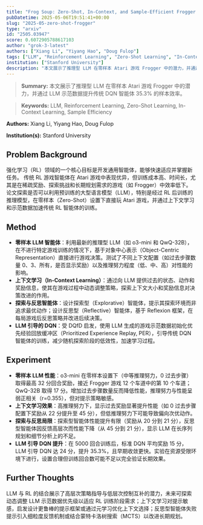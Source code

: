 ```yaml
---
title: "Frog Soup: Zero-Shot, In-Context, and Sample-Efficient Frogger Agents"
pubDatetime: 2025-05-06T19:51:41+00:00
slug: "2025-05-zero-shot-frogger"
type: "arxiv"
id: "2505.03947"
score: 0.6072905788617103
author: "grok-3-latest"
authors: ["Xiang Li", "Yiyang Hao", "Doug Fulop"]
tags: ["LLM", "Reinforcement Learning", "Zero-Shot Learning", "In-Context Learning", "Sample Efficiency"]
institution: ["Stanford University"]
description: "本文展示了推理型 LLM 在零样本 Atari 游戏 Frogger 中的潜力，并通过 LLM 示范数据提升传统 DQN 智能体 35.3% 的样本效率。"
---
```


> **Summary:** 本文展示了推理型 LLM 在零样本 Atari 游戏 Frogger 中的潜力，并通过 LLM 示范数据提升传统 DQN 智能体 35.3% 的样本效率。 

> **Keywords:** LLM, Reinforcement Learning, Zero-Shot Learning, In-Context Learning, Sample Efficiency

**Authors:** Xiang Li, Yiyang Hao, Doug Fulop

**Institution(s):** Stanford University


## Problem Background

强化学习（RL）领域的一个核心目标是开发通用智能体，能够快速适应并掌握新任务。
传统 RL 游戏智能体在 Atari 游戏中表现优异，但训练成本高、时间长，尤其是在稀疏奖励、探索挑战和长期规划需求的游戏（如 Frogger）中效率低下。
论文探索是否可以利用预训练的大型语言模型（LLM），特别是经过 RL 后训练的推理模型，在零样本（Zero-Shot）设置下直接玩 Atari 游戏，并通过上下文学习和示范数据加速传统 RL 智能体的训练。

## Method

*   **零样本 LLM 智能体**：利用最新的推理型 LLM（如 o3-mini 和 QwQ-32B），在不进行特定游戏训练的情况下，基于对象中心表示（Object-Centric Representation）直接进行游戏决策。测试了不同上下文配置（如过去步骤数量 0、3、所有，是否显示奖励）以及推理努力程度（低、中、高）对性能的影响。
*   **上下文学习（In-Context Learning）**：通过向 LLM 提供过去的状态、动作和奖励信息，使其在游戏过程中动态调整策略，探索上下文大小和奖励信息对决策改进的作用。
*   **探索与反思智能体**：设计探索型（Explorative）智能体，提示其探索环境而非追求最优动作；设计反思型（Reflective）智能体，基于 Reflexion 框架，在每局游戏后反思策略并改进后续决策。
*   **LLM 引导的 DQN**：受 DQfD 启发，使用 LLM 生成的游戏示范数据初始化优先经验回放缓冲区（Prioritized Experience Replay, PER），引导传统 DQN 智能体的训练，减少随机探索阶段的低效性，加速学习过程。

## Experiment

*   **零样本 LLM 性能**：o3-mini 在零样本设置下（中等推理努力，0 过去步骤）取得最高 32 分回合奖励，接近 Frogger 游戏 12 个车道中的第 10 个车道；QwQ-32B 取得 17 分。增加过去步骤数量反而降低性能，推理努力与性能呈弱正相关（r=0.355），但对提示策略敏感。
*   **上下文学习效果**：高推理努力下，显示过去奖励显著提升性能（如 0 过去步骤配置下奖励从 22 分提升至 45 分），但低推理努力下可能导致偏向次优动作。
*   **探索与反思局限**：探索型智能体性能提升有限（奖励从 20 分到 21 分），反思型智能体因反馈高层次而性能下降（从 45 分到 21 分），显示 LLM 在长序列规划和细节分析上的不足。
*   **LLM 引导 DQN 提升**：在 5000 回合训练后，标准 DQN 平均奖励 15 分，LLM 引导 DQN 达 24 分，提升 35.3%，且早期收敛更快。实验在资源受限环境下进行，设置合理但训练回合数可能不足以完全验证长期效果。

## Further Thoughts

LLM 与 RL 的结合展示了高层次策略指导与低层次控制互补的潜力，未来可探索动态调整 LLM 示范数据优先级以适应 RL 训练阶段需求；上下文学习对提示敏感，启发设计更鲁棒的提示框架或通过元学习优化上下文选择；反思型智能体失败提示引入细粒度反馈机制或结合蒙特卡洛树搜索（MCTS）以改进长期规划。